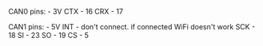 CAN0 pins: - 3V
	CTX - 16
	CRX - 17

CAN1 pins: - 5V
	INT - don't connect. if connected WiFi doesn't work
	SCK - 18
	SI  - 23
	SO  - 19
	CS  - 5
